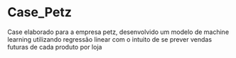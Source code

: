 # Case_Petz
Case elaborado para a empresa petz, desenvolvido um modelo de machine learning utilizando regressão linear com o intuito de se prever vendas futuras 
de cada produto por loja

